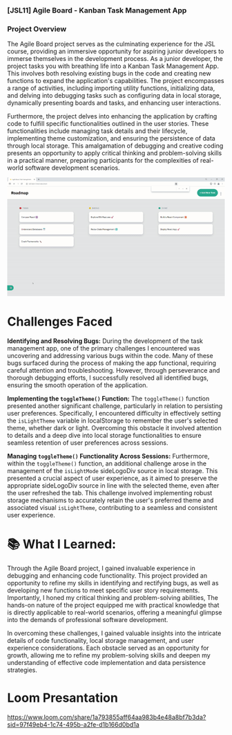 ### [JSL11] Agile Board - Kanban Task Management App


### Project Overview
The Agile Board project serves as the culminating experience for the JSL course, providing an immersive opportunity for aspiring junior developers to immerse themselves in the development process. As a junior developer, the project tasks you with breathing life into a Kanban Task Management App. This involves both resolving existing bugs in the code and creating new functions to expand the application's capabilities. The project encompasses a range of activities, including importing utility functions, initializing data, and delving into debugging tasks such as configuring data in local storage, dynamically presenting boards and tasks, and enhancing user interactions.

Furthermore, the project delves into enhancing the application by crafting code to fulfill specific functionalities outlined in the user stories. These functionalities include managing task details and their lifecycle, implementing theme customization, and ensuring the persistence of data through local storage. This amalgamation of debugging and creative coding presents an opportunity to apply critical thinking and problem-solving skills in a practical manner, preparing participants for the complexities of real-world software development scenarios.

![alt text](assets/JSL11_solution.gif)


# Challenges Faced

**Identifying and Resolving Bugs:**
During the development of the task management app, one of the primary challenges I encountered was uncovering and addressing various bugs within the code. Many of these bugs surfaced during the process of making the app functional, requiring careful attention and troubleshooting. However, through perseverance and thorough debugging efforts, I successfully resolved all identified bugs, ensuring the smooth operation of the application.

**Implementing the `toggleTheme()` Function:**
The `toggleTheme()` function presented another significant challenge, particularly in relation to persisting user preferences. Specifically, I encountered difficulty in effectively setting the `isLightTheme` variable in localStorage to remember the user's selected theme, whether dark or light. Overcoming this obstacle it involved attention to details and a deep dive into local storage functionalities to ensure seamless retention of user preferences across sessions.

**Managing `toggleTheme()` Functionality Across Sessions:**
Furthermore, within the `toggleTheme()` function, an additional challenge arose in the management of the `isLightMode` sideLogoDiv source in local storage. This presented a crucial aspect of user experience, as it aimed to preserve the appropriate sideLogoDiv source in line with the selected theme, even after the user refreshed the tab. This challenge involved implementing robust storage mechanisms to accurately retain the user's preferred theme and associated visual `isLightTheme`, contributing to a seamless and consistent user experience.


# 📚 What I Learned:
Through the Agile Board project, I gained invaluable experience in debugging and enhancing code functionality. This project provided an opportunity to refine my skills in identifying and rectifying bugs, as well as developing new functions to meet specific user story requirements. Importantly, I honed my critical thinking and problem-solving abilities, The hands-on nature of the project equipped me with practical knowledge that is directly applicable to real-world scenarios, offering a meaningful glimpse into the demands of professional software development.

In overcoming these challenges, I gained valuable insights into the intricate details of code functionality, local storage management, and user experience considerations. Each obstacle served as an opportunity for growth, allowing me to refine my problem-solving skills and deepen my understanding of effective code implementation and data persistence strategies.

# Loom Presantation
https://www.loom.com/share/1a793855aff64aa983b4e48a8bf7b3da?sid=97f49eb4-1c74-495b-a2fe-d1b166d0bd1a